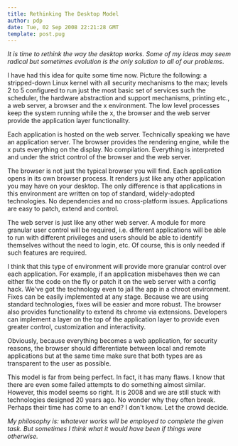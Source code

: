 ```yaml
---
title: Rethinking The Desktop Model
author: pdp
date: Tue, 02 Sep 2008 22:21:28 GMT
template: post.pug
---
```


_It is time to rethink the way the desktop works. Some of my ideas may seem radical but sometimes evolution is the only solution to all of our problems_.

I have had this idea for quite some time now. Picture the following: a stripped-down Linux kernel with all security mechanisms to the max; levels 2 to 5 configured to run just the most basic set of services such the scheduler, the hardware abstraction and support mechanisms, printing etc., a web server, a browser and the x environment. The low level processes keep the system running while the x, the browser and the web server provide the application layer functionality.

Each application is hosted on the web server. Technically speaking we have an application server. The browser provides the rendering engine, while the x puts everything on the display. No compilation. Everything is interpreted and under the strict control of the browser and the web server.

The browser is not just the typical browser you will find. Each application opens in its own browser process. It renders just like any other application you may have on your desktop. The only difference is that applications in this environment are written on top of standard, widely-adopted technologies. No dependencies and no cross-platform issues. Applications are easy to patch, extend and control.

The web server is just like any other web server. A module for more granular user control will be required, i.e. different applications will be able to run with different privileges and users should be able to identify themselves without the need to login, etc. Of course, this is only needed if such features are required.

I think that this type of environment will provide more granular control over each application. For example, if an application misbehaves then we can either fix the code on the fly or patch it on the web server with a config hack. We've got the technology even to jail the app in a chroot environment. Fixes can be easily implemented at any stage. Because we are using standard technologies, fixes will be easier and more robust. The browser also provides functionality to extend its chrome via extensions. Developers can implement a layer on the top of the application layer to provide even greater control, customization and interactivity.

Obviously, because everything becomes a web application, for security reasons, the browser should differentiate between local and remote applications but at the same time make sure that both types are as transparent to the user as possible.

This model is far from being perfect. In fact, it has many flaws. I know that there are even some failed attempts to do something almost similar. However, this model seems so right. It is 2008 and we are still stuck with technologies designed 20 years ago. No wonder why they often break. Perhaps their time has come to an end? I don't know. Let the crowd decide.

_My philosophy is: whatever works will be employed to complete the given task. But sometimes I think what it would have been if things were otherwise._
